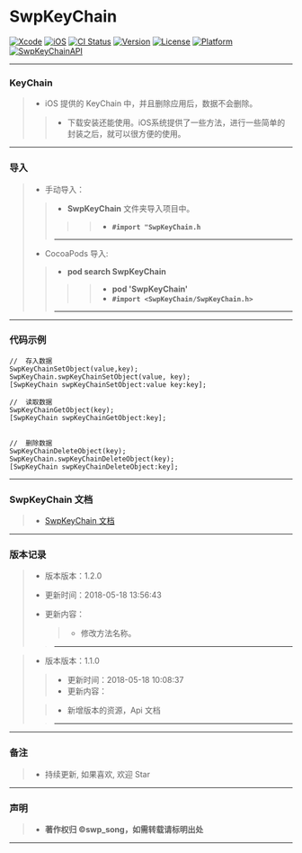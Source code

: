 # SwpKeyChain

[![Xcode](https://img.shields.io/badge/Xcode-9.3-25B1F6.svg)](https://developer.apple.com/xcode)
[![iOS](https://img.shields.io/badge/iOS-8.0+-1C75AF.svg)](https://developer.apple.com/xcode)
[![CI Status](https://img.shields.io/travis/swp-song/SwpKeyChain.svg?style=flat)](https://travis-ci.org/swp-song/SwpKeyChain)
[![Version](https://img.shields.io/cocoapods/v/SwpKeyChain.svg?style=flat)](https://cocoapods.org/pods/SwpKeyChain)
[![License](https://img.shields.io/cocoapods/l/SwpKeyChain.svg?style=flat)](https://cocoapods.org/pods/SwpKeyChain)
[![Platform](https://img.shields.io/cocoapods/p/SwpKeyChain.svg?style=flat)](https://cocoapods.org/pods/SwpKeyChain)
[![SwpKeyChainAPI](https://img.shields.io/badge/SwpKeyChainAPI-v1.1.0-44E0D3.svg)](https://swp-song.com/docs/SwpKeyChain/)

---

### KeyChain

> - iOS 提供的 KeyChain 中，并且删除应用后，数据不会删除。
> > - 下载安装还能使用。iOS系统提供了一些方法，进行一些简单的封装之后，就可以很方便的使用。

---

### 导入

> - 手动导入：
> 
> > - **SwpKeyChain** 文件夹导入项目中。
> > > > - **`#import "SwpKeyChain.h`**
> > 
> > ---
> 
> - CocoaPods 导入:
> 
> > - **pod search SwpKeyChain**
> > > > - **pod 'SwpKeyChain'**
> > > > - **`#import <SwpKeyChain/SwpKeyChain.h>`**
> > 
> > ---

---

### 代码示例

```Objective
//  存入数据
SwpKeyChainSetObject(value,key);
SwpKeyChain.swpKeyChainSetObject(value, key);
[SwpKeyChain swpKeyChainSetObject:value key:key];

//  读取数据
SwpKeyChainGetObject(key);
[SwpKeyChain swpKeyChainGetObject:key];


//  删除数据
SwpKeyChainDeleteObject(key);
SwpKeyChain.swpKeyChainDeleteObject(key);
[SwpKeyChain swpKeyChainDeleteObject:key];
```

---

### SwpKeyChain 文档

> - [SwpKeyChain 文档](https://swp-song.com/docs/SwpKeyChain/)

---

### 版本记录



> - 版本版本：1.2.0
> 
> - 更新时间：2018-05-18 13:56:43
> 
> - 更新内容：
>   
>   > - 修改方法名称。
> 
> > ---

> - 版本版本：1.1.0
> > - 更新时间：2018-05-18 10:08:37
> > - 更新内容：
>   
>   > - 新增版本的资源，Api 文档
> 
> > ---

---

### 备注

> - 持续更新, 如果喜欢, 欢迎 Star

---

### 声明

> - **著作权归 ©swp_song，如需转载请标明出处**

---


